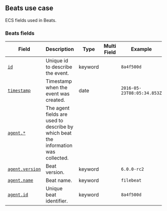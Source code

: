 ## Beats use case

ECS fields used in Beats.

### <a name="beats"></a> Beats fields


| Field  | Description  | Type  | Multi Field  | Example  |
|---|---|---|---|---|
| [`id`](https://github.com/elastic/ecs#id)  | Unique id to describe the event.  | keyword  |   | `8a4f500d`  |
| [`timestamp`](https://github.com/elastic/ecs#timestamp)  | Timestamp when the event was created.  | date  |   | `2016-05-23T08:05:34.853Z`  |
| [`agent.*`](https://github.com/elastic/ecs#agent.*)  | The agent fields are used to describe by which beat the information was collected.<br/>  |   |   |   |
| [`agent.version`](https://github.com/elastic/ecs#agent.version)  | Beat version.  | keyword  |   | `6.0.0-rc2`  |
| [`agent.name`](https://github.com/elastic/ecs#agent.name)  | Beat name.  | keyword  |   | `filebeat`  |
| [`agent.id`](https://github.com/elastic/ecs#agent.id)  | Unique beat identifier.  | keyword  |   | `8a4f500d`  |



